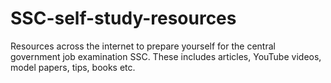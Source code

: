 # SSC-self-study-resources

Resources across the internet to prepare yourself for the central government job examination SSC. These includes articles, YouTube videos, model papers, tips, books etc.
